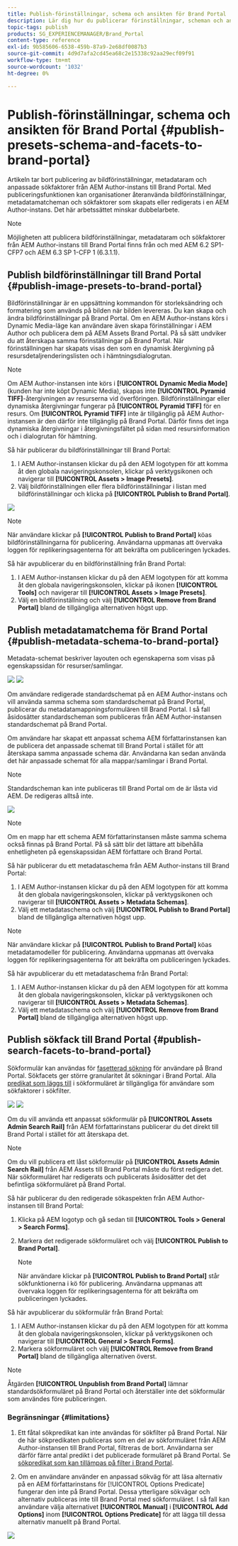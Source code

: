 ```yaml
---
title: Publish-förinställningar, schema och ansikten för Brand Portal
description: Lär dig hur du publicerar förinställningar, scheman och ansikten till Brand Portal.
topic-tags: publish
products: SG_EXPERIENCEMANAGER/Brand_Portal
content-type: reference
exl-id: 9b585606-6538-459b-87a9-2e68df0087b3
source-git-commit: 4d9d7afa2cd45ea68c2e15338c92aa29ecf09f91
workflow-type: tm+mt
source-wordcount: '1032'
ht-degree: 0%

---
```


# Publish-förinställningar, schema och ansikten för Brand Portal {#publish-presets-schema-and-facets-to-brand-portal}

Artikeln tar bort publicering av bildförinställningar, metadataram och anpassade sökfaktorer från AEM Author-instans till Brand Portal. Med publiceringsfunktionen kan organisationer återanvända bildförinställningar, metadatamatcheman och sökfaktorer som skapats eller redigerats i en AEM Author-instans. Det här arbetssättet minskar dubbelarbete.

>[!NOTE]
>
>Möjligheten att publicera bildförinställningar, metadataram och sökfaktorer från AEM Author-instans till Brand Portal finns från och med AEM 6.2 SP1-CFP7 och AEM 6.3 SP 1-CFP 1 (6.3.1.1).

## Publish bildförinställningar till Brand Portal {#publish-image-presets-to-brand-portal}

Bildförinställningar är en uppsättning kommandon för storleksändring och formatering som används på bilden när bilden levereras. Du kan skapa och ändra bildförinställningar på Brand Portal. Om en AEM Author-instans körs i Dynamic Media-läge kan användare även skapa förinställningar i AEM Author och publicera dem på AEM Assets Brand Portal. På så sätt undviker du att återskapa samma förinställningar på Brand Portal.
När förinställningen har skapats visas den som en dynamisk återgivning på resursdetaljrenderingslisten och i hämtningsdialogrutan.

>[!NOTE]
>
>Om AEM Author-instansen inte körs i **[!UICONTROL Dynamic Media Mode]** (kunden har inte köpt Dynamic Media), skapas inte **[!UICONTROL Pyramid TIFF]**-återgivningen av resurserna vid överföringen. Bildförinställningar eller dynamiska återgivningar fungerar på **[!UICONTROL Pyramid TIFF]** för en resurs. Om **[!UICONTROL Pyramid TIFF]** inte är tillgänglig på AEM Author-instansen är den därför inte tillgänglig på Brand Portal. Därför finns det inga dynamiska återgivningar i återgivningsfältet på sidan med resursinformation och i dialogrutan för hämtning.

Så här publicerar du bildförinställningar till Brand Portal:

1. I AEM Author-instansen klickar du på den AEM logotypen för att komma åt den globala navigeringskonsolen, klickar på verktygsikonen och navigerar till **[!UICONTROL Assets > Image Presets]**.
1. Välj bildförinställningen eller flera bildförinställningar i listan med bildförinställningar och klicka på **[!UICONTROL Publish to Brand Portal]**.

![](assets/publishpreset.png)

>[!NOTE]
>
>När användare klickar på **[!UICONTROL Publish to Brand Portal]** köas bildförinställningarna för publicering. Användarna uppmanas att övervaka loggen för replikeringsagenterna för att bekräfta om publiceringen lyckades.

Så här avpublicerar du en bildförinställning från Brand Portal:

1. I AEM Author-instansen klickar du på den AEM logotypen för att komma åt den globala navigeringskonsolen, klickar på ikonen **[!UICONTROL Tools]** och navigerar till **[!UICONTROL Assets > Image Presets]**.
1. Välj en bildförinställning och välj **[!UICONTROL Remove from Brand Portal]** bland de tillgängliga alternativen högst upp.

## Publish metadatamatchema för Brand Portal {#publish-metadata-schema-to-brand-portal}

Metadata-schemat beskriver layouten och egenskaperna som visas på egenskapssidan för resurser/samlingar.

![](assets/metadata-schema-editor.png) ![](assets/asset-properties-1.png)

Om användare redigerade standardschemat på en AEM Author-instans och vill använda samma schema som standardschemat på Brand Portal, publicerar du metadatamappningsformulären till Brand Portal. I så fall åsidosätter standardscheman som publiceras från AEM Author-instansen standardschemat på Brand Portal.

Om användare har skapat ett anpassat schema AEM författarinstansen kan de publicera det anpassade schemat till Brand Portal i stället för att återskapa samma anpassade schema där. Användarna kan sedan använda det här anpassade schemat för alla mappar/samlingar i Brand Portal.

>[!NOTE]
>
>Standardscheman kan inte publiceras till Brand Portal om de är låsta vid AEM. De redigeras alltså inte.

![](assets/default-schema-form.png)

>[!NOTE]
>
>Om en mapp har ett schema AEM författarinstansen måste samma schema också finnas på Brand Portal. På så sätt blir det lättare att bibehålla enhetligheten på egenskapssidan AEM författare och Brand Portal.

Så här publicerar du ett metadataschema från AEM Author-instans till Brand Portal:

1. I AEM Author-instansen klickar du på den AEM logotypen för att komma åt den globala navigeringskonsolen, klickar på verktygsikonen och navigerar till **[!UICONTROL Assets > Metadata Schemas]**.
1. Välj ett metadataschema och välj **[!UICONTROL Publish to Brand Portal]** bland de tillgängliga alternativen högst upp.

>[!NOTE]
>
>När användare klickar på **[!UICONTROL Publish to Brand Portal]** köas metadatamodeller för publicering. Användarna uppmanas att övervaka loggen för replikeringsagenterna för att bekräfta om publiceringen lyckades.

Så här avpublicerar du ett metadataschema från Brand Portal:

1. I AEM Author-instansen klickar du på den AEM logotypen för att komma åt den globala navigeringskonsolen, klickar på verktygsikonen och navigerar till **[!UICONTROL Assets > Metadata Schemas]**.
1. Välj ett metadataschema och välj **[!UICONTROL Remove from Brand Portal]** bland de tillgängliga alternativen högst upp.

## Publish sökfack till Brand Portal {#publish-search-facets-to-brand-portal}

Sökformulär kan användas för [fasetterad sökning](../using/brand-portal-search-facets.md) för användare på Brand Portal. Sökfacets ger större granularitet åt sökningar i Brand Portal. Alla [predikat som läggs till](https://experienceleague.adobe.com/sv/docs/experience-manager-65/content/assets/administer/search-facets) i sökformuläret är tillgängliga för användare som sökfaktorer i sökfilter.

![](assets/property-predicate-removed.png)
![](assets/search-form.png)

Om du vill använda ett anpassat sökformulär på **[!UICONTROL Assets Admin Search Rail]** från AEM författarinstans publicerar du det direkt till Brand Portal i stället för att återskapa det.

>[!NOTE]
>
>Om du vill publicera ett låst sökformulär på **[!UICONTROL Assets Admin Search Rail]** från AEM Assets till Brand Portal måste du först redigera det. När sökformuläret har redigerats och publicerats åsidosätter det det befintliga sökformuläret på Brand Portal.

Så här publicerar du den redigerade sökaspekten från AEM Author-instansen till Brand Portal:

1. Klicka på AEM logotyp och gå sedan till **[!UICONTROL Tools > General > Search Forms]**.
1. Markera det redigerade sökformuläret och välj **[!UICONTROL Publish to Brand Portal]**.

   >[!NOTE]
   >
   >När användare klickar på **[!UICONTROL Publish to Brand Portal]** står sökfunktionerna i kö för publicering. Användarna uppmanas att övervaka loggen för replikeringsagenterna för att bekräfta om publiceringen lyckades.

Så här avpublicerar du sökformulär från Brand Portal:

1. I AEM Author-instansen klickar du på den AEM logotypen för att komma åt den globala navigeringskonsolen, klickar på verktygsikonen och navigerar till **[!UICONTROL General > Search Forms]**.
1. Markera sökformuläret och välj **[!UICONTROL Remove from Brand Portal]** bland de tillgängliga alternativen överst.

>[!NOTE]
>
>Åtgärden **[!UICONTROL Unpublish from Brand Portal]** lämnar standardsökformuläret på Brand Portal och återställer inte det sökformulär som användes före publiceringen.

### Begränsningar {#limitations}

1. Ett fåtal sökpredikat kan inte användas för sökfilter på Brand Portal. När de här sökpredikaten publiceras som en del av sökformuläret från AEM Author-instansen till Brand Portal, filtreras de bort. Användarna ser därför färre antal predikt i det publicerade formuläret på Brand Portal. Se [sökpredikat som kan tillämpas på filter i Brand Portal](../using/brand-portal-search-facets.md#list-of-search-predicates).

1. Om en användare använder en anpassad sökväg för att läsa alternativ på en AEM författarinstans för [!UICONTROL Options Predicate] fungerar den inte på Brand Portal. Dessa ytterligare sökvägar och alternativ publiceras inte till Brand Portal med sökformuläret. I så fall kan användare välja alternativet **[!UICONTROL Manual]** i **[!UICONTROL Add Options]** inom **[!UICONTROL Options Predicate]** för att lägga till dessa alternativ manuellt på Brand Portal.

![](assets/options-predicate-manual.png)
